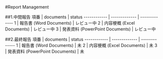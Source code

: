 #Report Management

##1.中間報告
項番 | documents | status
------------ | ------------- | -------------
1 | 報告書 (Word Documents) | レビュー中
2 | 内容梗概 (Excel Documents) | レビュー中
3 | 発表資料 (PowerPoint Documents) | レビュー中

##2.最終報告
項番 | documents | status
------------ | ------------- | -------------
1 | 報告書 (Word Documents) | 未
2 | 内容梗概 (Excel Documents) | 未
3 | 発表資料 (PowerPoint Documents) | 未
